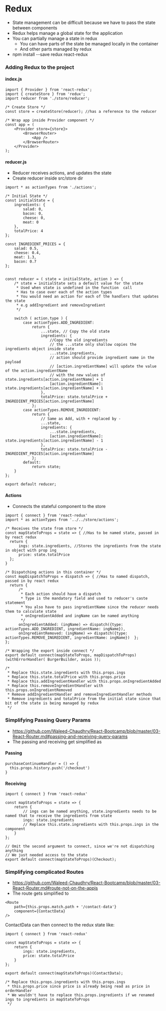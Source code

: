 # Redux

* State management can be difficult because we have to pass the state between components
* Redux helps manage a global state for the application
* You can partially manage a state in redux
  * You can have parts of the state be managed locally in the container 
  * And other parts managed by redux
* npm install --save redux react-redux

### Adding Redux to the project

#### index.js
```JSX
import { Provider } from 'react-redux';
import { createStore } from 'redux';
import reducer from './store/reducer';

/* Create Store */
const store = createStore(reducer); //has a reference to the reducer

/* Wrap app inside Provider component */
const app = (
    <Provider store={store}>
        <BrowserRouter>
            <App />
        </BrowserRouter>
    </Provider>
);
```

#### reducer.js
* Reducer receives actions, and updates the state
* Create reducer inside src/store dir
```JSX
import * as actionTypes from './actions';

/* Initial State */
const initialState = {
    ingredients: {
        salad: 0,
        bacon: 0,
        cheese: 0,
        meat: 0
    },
    totalPrice: 4
};

const INGREDIENT_PRICES = {
    salad: 0.5,
    cheese: 0.4,
    meat: 1.3,
    bacon: 0.7
};


const reducer = ( state = initialState, action ) => {
    /* state = initialState sets a default value for the state 
     * Used when state is undefined in the function  call 
     * Has to case over each of the action types
     * You would need an action for each of the handlers that updates the state 
     * e.g addIngredient and removeIngredient
     */

    switch ( action.type ) {
        case actionTypes.ADD_INGREDIENT:
            return {
                ...state, // Copy the old state
                ingredients: {
                    //Copy the old ingredients
                    // the ...state only shallow copies the ingredients object inside state 
                    ...state.ingredients, 
                    // action should provide ingredient name in the payload
                    // [action.ingredientName] will update the value of the action.ingredientName
                    // with the new values of state.ingredients[action.ingredientName] + 1
                    [action.ingredientName]: state.ingredients[action.ingredientName] + 1
                },
                totalPrice: state.totalPrice + INGREDIENT_PRICES[action.ingredientName]
            };
        case actionTypes.REMOVE_INGREDIENT:
            return {
                // Same as Add, with + replaced by -
                ...state,
                ingredients: {
                    ...state.ingredients,
                    [action.ingredientName]: state.ingredients[action.ingredientName] - 1
                },
                totalPrice: state.totalPrice - INGREDIENT_PRICES[action.ingredientName]
            };
        default:
            return state;
    }
};

export default reducer;
```

#### Actions
* Connects the stateful component to the store
```JSX
import { connect } from 'react-redux'
import * as actionTypes from '../../store/actions';

/* Receives the state from store */
const mapStateToProps = state => { //Has to be named state, passed in by react redux
  return {
      ings: state.ingredients, //Stores the ingredients from the state in object with prop ing
      price: state.totalPrice
  };
}

/* Dispatching actions in this container */
const mapDispatchToProps = dispatch => { //Has to named dispatch, passed in by react redux
  return {
      /* 
       * Each action should have a dispatch 
       * Type is the mandatory field and used to reducer's caste statement
       * You also have to pass ingredientName since the reducer needs them to calculate state
       * onIngredientAdded and ingName can be named anything
       */
      onIngredientAdded: (ingName) => dispatch({type: actionTypes.ADD_INGREDIENT, ingredientName: ingName}),
      onIngredientRemoved: (ingName) => dispatch({type: actionTypes.REMOVE_INGREDIENT, ingredientName: ingName})  };
};

/* Wrapping the export inside connect */
export default connect(mapStateToProps, mapDispatchToProps)(withErrorHandler( BurgerBuilder, axios ));

/*
 * Replace this.state.ingredients with this.props.ings
 * Replace this.state.totalPrice with this.props.price
 * Replace this.addIngredientHandler with this.props.onIngredientAdded
 * Replace this.removeIngredientHandler with this.props.onIngredientRemoved
 * Remove addIngredientHandler and removeIngredientHandler methods
 * Remove ingredients and totalPrice from the initial state since that bit of the state is being managed by redux
 */
```

### Simplifying Passing Query Params
* https://github.com/Waleed-Chaudhry/React-Bootcamp/blob/master/03-React-Router.md#passing-and-receiving-query-params
* The passing and receiving get simplified as

#### Passing
```JSX
purchaseContinueHandler = () => {
  this.props.history.push('/checkout')
}
```

#### Receiving
```JSX
import { connect } from 'react-redux'

const mapStateToProps = state => {
    return {
        // ings can be named anything, state.ingredients needs to be named that to receive the ingredients from state
        ings: state.ingredients
        // Replace this.state.ingredients with this.props.ings in the component
    }
};

// Omit the second argument to connect, since we're not dispatching anything
// We just needed access to the state
export default connect(mapStateToProps)(Checkout);
```

### Simplifying complicated Routes
* https://github.com/Waleed-Chaudhry/React-Bootcamp/blob/master/03-React-Router.md#route-not-on-the-appjs
* The route gets simplified to
```JSX
<Route 
    path={this.props.match.path + '/contact-data'} 
    component={ContactData}
/>
```

ContactData can then connect to the redux state like:
```JSX
import { connect } from 'react-redux'

const mapStateToProps = state => {
    return {
        ings: state.ingredients,
        price: state.totalPrice
    }
};

export default connect(mapStateToProps)(ContactData);

/* Replace this.props.ingredients with this.props.ings
 * this.props.price since price is already being read as price in orderHandler
 * We wouldn't have to replace this.props.ingredients if we renamed ings to ingredients in mapStateToProps
 */
```
